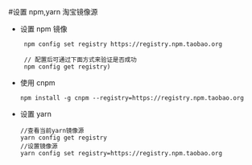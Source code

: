 #设置 npm,yarn 淘宝镜像源

- 设置 npm 镜像

  ```
   npm config set registry https://registry.npm.taobao.org

   // 配置后可通过下面方式来验证是否成功
   npm config get registry)
  ```

- 使用 cnpm
  ```
  npm install -g cnpm --registry=https://registry.npm.taobao.org
  ```
- 设置 yarn
  ```
  //查看当前yarn镜像源
  yarn config get registry
  //设置镜像源
  yarn config set registry=https://registry.npm.taobao.org
  ```
